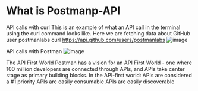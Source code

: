 # What is Postmanp-API
API calls with curl
This is an example of what an API call in the terminal using the curl command looks like. Here we are fetching data about GitHub user postmanlabs
curl https://api.github.com/users/postmanlabs
![image](https://github.com/Priyush02K/Postmanp-API/assets/124695270/93bccd87-cdf1-4256-af32-16704661460c)

API calls with Postman
![image](https://github.com/Priyush02K/Postmanp-API/assets/124695270/f231ec58-739f-4d94-85cc-8f2a653823f6)

The API First World
Postman has a vision for an API First World - one where 100 million developers are connected through APIs, and APIs take center stage as primary building blocks. In the API-first world:
APIs are considered a #1 priority
APIs are easily consumable
APIs are easily discoverable
